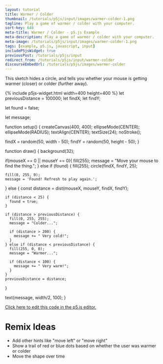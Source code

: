 ```yaml
---
layout: tutorial
title: Warmer / Colder
thumbnail: /tutorials/p5js/input/images/warmer-colder-1.png
tagline: Play a game of warmer / colder with your computer.
sort-key: 640
meta-title: Warmer / Colder - p5.js Example
meta-description: Play a game of warmer / colder with your computer.
meta-image: /tutorials/p5js/input/images/warmer-colder-1.png
tags: [example, p5.js, javascript, input]
includeP5jsWidget: true
previousPost: /tutorials/p5js/input
redirect_from: /tutorials/p5js/input/warmer-colder
discourseEmbedUrl: /tutorials/p5js/images/warmer-colder
---
```


This sketch hides a circle, and tells you whether your mouse is getting warmer (closer) or colder (further away).

{% include p5js-widget.html width=400 height=400 %}
let previousDistance = 100000;
let findX;
let findY;

let found = false;

let message;

function setup() {
  createCanvas(400, 400);
  ellipseMode(CENTER);
  ellipseMode(RADIUS);
  textAlign(CENTER);
  textSize(24);
  noStroke();

  findX = random(50, width - 50);
  findY = random(50, height - 50);
}

function draw() {
  background(32);

  if(mouseX == 0 || mouseY == 0){
    fill(255);
    message = "Move your mouse to find the thing.";
  } else if (found) {
    fill(255);
    circle(findX, findY, 25);

    fill(0, 255, 0);
    message = 'Found! Refresh to play again.';
  } else {
    const distance = dist(mouseX, mouseY, findX, findY);

    if (distance < 25) {
      found = true;
    }

    if (distance > previousDistance) {
      fill(0, 255, 255);
      message = "Colder...";

      if (distance > 200) {
        message += " Very cold!";
      }
    } else if (distance < previousDistance) {
      fill(255, 0, 0);
      message = "Warmer...";

      if (distance < 100) {
        message += " Very warm!";
      }
    }
    previousDistance = distance;
  }

  text(message, width/2, 100);
}
</script>

[Click here to edit this code in the p5.js editor.](https://editor.p5js.org/KevinWorkman/sketches/mwsAr97nU)

# Remix Ideas

- Add other hints like "move left" or "move right"
- Show a trail of red or blue dots based on whether the user was warmer or colder
- Move the shape over time
